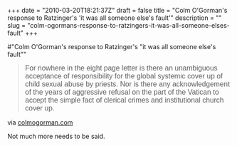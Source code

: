 +++
date = "2010-03-20T18:21:37Z"
draft = false
title = "Colm O'Gorman's response to Ratzinger's 'it was all someone else's fault'"
description = ""
slug = "colm-ogormans-response-to-ratzingers-it-was-all-someone-elses-fault"
+++

#"Colm O'Gorman's response to Ratzinger's \"it was all someone else's fault\""


 <div class="posterous_bookmarklet_entry">
 <blockquote class="posterous_long_quote"><span style="font-family: Arial; font-size: medium;">For nowhere in the eight page letter is there an unambiguous acceptance of responsibility for the global systemic cover up of child sexual abuse by priests. Nor is there any acknowledgement of the years of aggressive refusal on the part of the Vatican to accept the simple fact of clerical crimes and institutional church cover up.</span>&nbsp;</blockquote>

<div class="posterous_quote_citation">via <a href="http://colmogorman.com/?p=672">colmogorman.com</a></div>
 <p>Not much more needs to be said.</p></div>
 